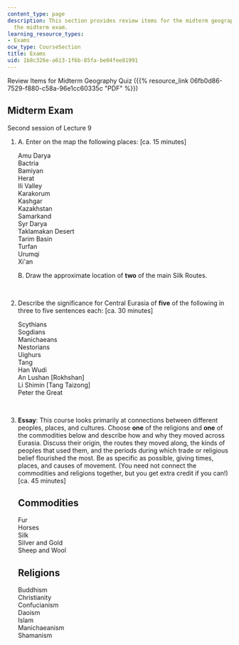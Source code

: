 ```yaml
---
content_type: page
description: This section provides review items for the midterm geography quiz and
  the midterm exam.
learning_resource_types:
- Exams
ocw_type: CourseSection
title: Exams
uid: 1b8c326e-a613-1f6b-85fa-be04fee81991
---
```


Review Items for Midterm Geography Quiz ({{% resource_link 06fb0d86-7529-f880-c58a-96e1cc60335c "PDF" %}})

Midterm Exam
------------

Second session of Lecture 9

1.  A. Enter on the map the following places: \[ca. 15 minutes\]  
      
    Amu Darya  
    Bactria  
    Bamiyan  
    Herat  
    Ili Valley  
    Karakorum  
    Kashgar  
    Kazakhstan  
    Samarkand  
    Syr Darya  
    Taklamakan Desert  
    Tarim Basin  
    Turfan  
    Urumqi  
    Xi'an  
      
    B. Draw the approximate location of **two** of the main Silk Routes.  
      
     
2.  Describe the significance for Central Eurasia of **five** of the following in three to five sentences each: \[ca. 30 minutes\]  
      
    Scythians  
    Sogdians  
    Manichaeans  
    Nestorians  
    Uighurs  
    Tang  
    Han Wudi  
    An Lushan \[Rokhshan\]  
    Li Shimin \[Tang Taizong\]  
    Peter the Great  
      
     
3.  **Essay**: This course looks primarily at connections between different peoples, places, and cultures. Choose **one** of the religions and **one** of the commodities below and describe how and why they moved across Eurasia. Discuss their origin, the routes they moved along, the kinds of peoples that used them, and the periods during which trade or religious belief flourished the most. Be as specific as possible, giving times, places, and causes of movement. (You need not connect the commodities and religions together, but you get extra credit if you can!)\[ca. 45 minutes\]
    
    Commodities
    -----------
    
    Fur  
    Horses  
    Silk  
    Silver and Gold  
    Sheep and Wool
    
    Religions
    ---------
    
    Buddhism  
    Christianity  
    Confucianism  
    Daoism  
    Islam  
    Manichaeanism  
    Shamanism